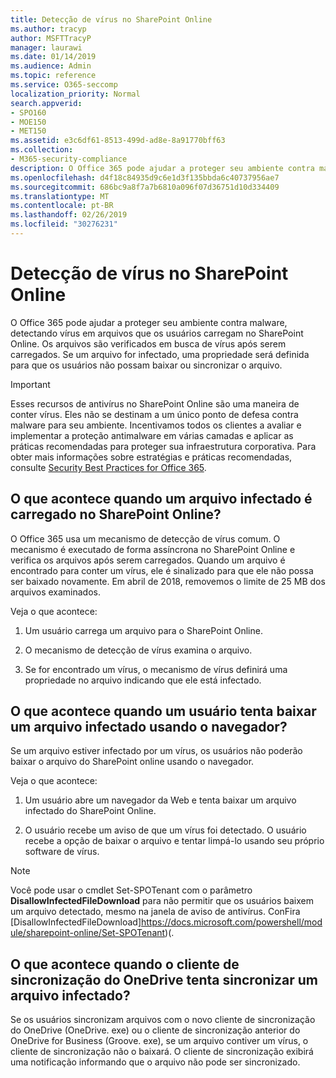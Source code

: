 ```yaml
---
title: Detecção de vírus no SharePoint Online
ms.author: tracyp
author: MSFTTracyP
manager: laurawi
ms.date: 01/14/2019
ms.audience: Admin
ms.topic: reference
ms.service: O365-seccomp
localization_priority: Normal
search.appverid:
- SPO160
- MOE150
- MET150
ms.assetid: e3c6df61-8513-499d-ad8e-8a91770bff63
ms.collection:
- M365-security-compliance
description: O Office 365 pode ajudar a proteger seu ambiente contra malware, detectando vírus em arquivos que os usuários carregam no SharePoint Online. Os arquivos são verificados em busca de vírus após serem carregados. Se um arquivo for infectado, uma propriedade será definida para que os usuários não possam baixar ou sincronizar o arquivo.
ms.openlocfilehash: d4f18c84935d9c6e1d3f135bbda6c40737956ae7
ms.sourcegitcommit: 686bc9a8f7a7b6810a096f07d36751d10d334409
ms.translationtype: MT
ms.contentlocale: pt-BR
ms.lasthandoff: 02/26/2019
ms.locfileid: "30276231"
---
```

# <a name="virus-detection-in-sharepoint-online"></a>Detecção de vírus no SharePoint Online

O Office 365 pode ajudar a proteger seu ambiente contra malware, detectando vírus em arquivos que os usuários carregam no SharePoint Online. Os arquivos são verificados em busca de vírus após serem carregados. Se um arquivo for infectado, uma propriedade será definida para que os usuários não possam baixar ou sincronizar o arquivo.
  
> [!IMPORTANT]
> Esses recursos de antivírus no SharePoint Online são uma maneira de conter vírus. Eles não se destinam a um único ponto de defesa contra malware para seu ambiente. Incentivamos todos os clientes a avaliar e implementar a proteção antimalware em várias camadas e aplicar as práticas recomendadas para proteger sua infraestrutura corporativa. Para obter mais informações sobre estratégias e práticas recomendadas, consulte [Security Best Practices for Office 365](security-best-practices.md). 
  
## <a name="what-happens-when-an-infected-file-is-uploaded-to-sharepoint-online"></a>O que acontece quando um arquivo infectado é carregado no SharePoint Online?

O Office 365 usa um mecanismo de detecção de vírus comum. O mecanismo é executado de forma assíncrona no SharePoint Online e verifica os arquivos após serem carregados. Quando um arquivo é encontrado para conter um vírus, ele é sinalizado para que ele não possa ser baixado novamente. Em abril de 2018, removemos o limite de 25 MB dos arquivos examinados.
  
Veja o que acontece:
  
1. Um usuário carrega um arquivo para o SharePoint Online.
    
2. O mecanismo de detecção de vírus examina o arquivo.
    
3. Se for encontrado um vírus, o mecanismo de vírus definirá uma propriedade no arquivo indicando que ele está infectado.
    
## <a name="what-happens-when-a-user-tries-to-download-an-infected-file-by-using-the-browser"></a>O que acontece quando um usuário tenta baixar um arquivo infectado usando o navegador?

Se um arquivo estiver infectado por um vírus, os usuários não poderão baixar o arquivo do SharePoint online usando o navegador.
  
Veja o que acontece:
  
1. Um usuário abre um navegador da Web e tenta baixar um arquivo infectado do SharePoint Online.
    
2. O usuário recebe um aviso de que um vírus foi detectado. O usuário recebe a opção de baixar o arquivo e tentar limpá-lo usando seu próprio software de vírus.

> [!NOTE]
> Você pode usar o cmdlet Set-SPOTenant com o parâmetro **DisallowInfectedFileDownload** para não permitir que os usuários baixem um arquivo detectado, mesmo na janela de aviso de antivírus. ConFira [DisallowInfectedFileDownload]https://docs.microsoft.com/powershell/module/sharepoint-online/Set-SPOTenant)(.
    
## <a name="what-happens-when-the-onedrive-sync-client-tries-to-sync-an-infected-file"></a>O que acontece quando o cliente de sincronização do OneDrive tenta sincronizar um arquivo infectado?

Se os usuários sincronizam arquivos com o novo cliente de sincronização do OneDrive (OneDrive. exe) ou o cliente de sincronização anterior do OneDrive for Business (Groove. exe), se um arquivo contiver um vírus, o cliente de sincronização não o baixará. O cliente de sincronização exibirá uma notificação informando que o arquivo não pode ser sincronizado.
  

